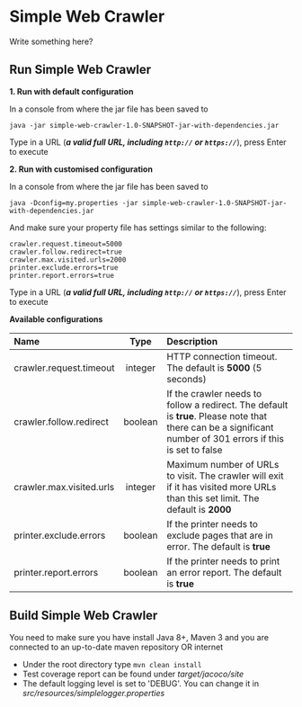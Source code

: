 Simple Web Crawler
==================

Write something here?

Run Simple Web Crawler
----------------------

**1. Run with default configuration** 

In a console from where the jar file has been saved to
```
java -jar simple-web-crawler-1.0-SNAPSHOT-jar-with-dependencies.jar
```
Type in a URL (**_a valid full URL, including `http://` or `https://`_**), press Enter to execute

**2. Run with customised configuration**

In a console from where the jar file has been saved to
```
java -Dconfig=my.properties -jar simple-web-crawler-1.0-SNAPSHOT-jar-with-dependencies.jar
```

And make sure your property file has settings similar to the following:
```
crawler.request.timeout=5000
crawler.follow.redirect=true
crawler.max.visited.urls=2000
printer.exclude.errors=true
printer.report.errors=true
```
Type in a URL (**_a valid full URL, including `http://` or `https://`_**), press Enter to execute 

**Available configurations** 

| Name                         | Type    | Description |
|:-----------------------------|:-------:|:------------|
| crawler.request.timeout      | integer | HTTP connection timeout. The default is **5000** (5 seconds) |
| crawler.follow.redirect      | boolean | If the crawler needs to follow a redirect. The default is **true**. Please note that there can be a significant number of 301 errors if this is set to false |
| crawler.max.visited.urls     | integer | Maximum number of URLs to visit. The crawler will exit if it has visited more URLs than this set limit. The default is **2000** |
| printer.exclude.errors       | boolean | If the printer needs to exclude pages that are in error. The default is **true** |
| printer.report.errors        | boolean | If the printer needs to print an error report. The default is **true** |

Build Simple Web Crawler
------------------------

You need to make sure you have install Java 8+, Maven 3 and you are connected to an up-to-date maven repository OR internet
* Under the root directory type `mvn clean install`
* Test coverage report can be found under _target/jacoco/site_
* The default logging level is set to 'DEBUG'. You can change it in _src/resources/simplelogger.properties_
